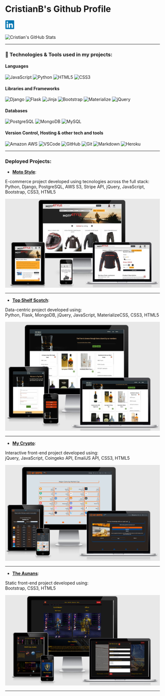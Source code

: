 # CristianB's Github Profile

<a target="_blank" href="https://www.linkedin.com/in/cristianbuca/"><img height="30" src="https://github.com/devicons/devicon/blob/master/icons/linkedin/linkedin-original.svg"></a>
 
![Cristian's GitHub Stats](https://github-readme-stats.vercel.app/api?username=CristianBuca&theme=chartreuse-dark&show_icons=true)

---

### 🔧 Technologies & Tools used in my projects:

#### Languages

![JavaScript](https://img.shields.io/badge/JavaScript%20-%23323330.svg?&style=for-the-badge&logo=JavaScript&logoColor=F7DF1E)
![Python](https://img.shields.io/badge/Python%20-%23004D7A.svg?&style=for-the-badge&logo=python&logoColor=ffdf76)
![HTML5](https://img.shields.io/badge/HTML5%20-%23E34F26.svg?&style=for-the-badge&logo=HTML5&logoColor=FFFFFF)
![CSS3](https://img.shields.io/badge/CSS3%20-%231572B6.svg?&style=for-the-badge&logo=CSS3&logoColor=FFFFFF)

#### Libraries and Frameworks

![Django](https://img.shields.io/badge/Django%20-%23092E20.svg?&style=for-the-badge&logo=Django&logoColor=FFFFFF)
![Flask](https://img.shields.io/badge/Flask%20-%23000000.svg?&style=for-the-badge&logo=Flask&logoColor=FFFFFF)
![Jinja](https://img.shields.io/badge/Jinja%20-%23000000.svg?&style=for-the-badge&logo=Jinja&logoColor=B41717)
![Bootstrap](https://img.shields.io/badge/Bootstrap%20-%23563D7C.svg?&style=for-the-badge&logo=Bootstrap&logoColor=FFFFFF)
![Materialize](https://img.shields.io/badge/Materialize%20-%23EE6E73.svg?&style=for-the-badge&logo=Materialize&logoColor=FFFFFF)
![jQuery](https://img.shields.io/badge/jQuery%20-%231E2E3B.svg?&style=for-the-badge&logo=jQuery&logoColor=21ACE2)

#### Databases

![PostgreSQL](https://img.shields.io/badge/PostgreSQL%20-%23336791.svg?&style=for-the-badge&logo=PostgreSQL&logoColor=FFFFFF)
![MongoDB](https://img.shields.io/badge/MongoDB%20-%233F2E1E.svg?&style=for-the-badge&logo=MongoDB&logoColor=47A248)
![MySQL](https://img.shields.io/badge/MySQL%20-%2300758F.svg?&style=for-the-badge&logo=MySQL&logoColor=FFFFFF)

#### Version Control, Hosting & other tech and tools

![Amazon AWS](https://img.shields.io/badge/Amazon%20AWS%20-%23232F3E.svg?&style=for-the-badge&logo=Amazon%20AWS&logoColor=FF9900)
![VSCode](https://img.shields.io/badge/VSCode%20-%232B2B30.svg?&style=for-the-badge&logo=Visual%20Studio%20Code&logoColor=007ACC)
![GitHub](https://img.shields.io/badge/GitHub%20-%23181717.svg?&style=for-the-badge&logo=GitHub&logoColor=FFFFFF)
![Git](https://img.shields.io/badge/Git%20-%23302F2F.svg?&style=for-the-badge&logo=Git&logoColor=F05032)
![Markdown](https://img.shields.io/badge/markdown-%23000000.svg?&style=for-the-badge&logo=markdown&logoColor=white)
![Heroku](https://img.shields.io/badge/Heroku%20-%23430098.svg?&style=for-the-badge&logo=Heroku&logoColor=FFFFFF)

---

### Deployed Projects:

- [**Moto Style**](https://ms4-motostyle.herokuapp.com):

E-commerce project developed using tecnologies across the full stack:  
Python, Django, PostgreSQL, AWS S3, Stripe API, jQuery, JavaScript, Bootstrap, CSS3, HTML5  

[![Moto Style](https://github.com/CristianBuca/CristianBuca/blob/main/responsive_design_motostyle.jpg)](https://ms4-motostyle.herokuapp.com)

---
- [**Top Shelf Scotch**](http://ms3-top-shelf.herokuapp.com):

Data-centric project developed using:  
Python, Flask, MongoDB, jQuery, JavaScript, MaterializeCSS, CSS3, HTML5  

[![Top Shelf Scotch](https://github.com/CristianBuca/CristianBuca/blob/main/responsive_design_topshelf.jpg)](http://ms3-top-shelf.herokuapp.com)

---
- [**My Crypto**](https://cristianbuca.github.io/MS2_MyCrypto/):

Interactive front-end project developed using:  
jQuery, JavaScript, Coingeko API, EmailJS API, CSS3, HTML5  

[![My Crypto](https://github.com/CristianBuca/CristianBuca/blob/main/responsive_design_mycrypto.PNG)](https://cristianbuca.github.io/MS2_MyCrypto/)

---
- [**The Aunans**](https://cristianbuca.github.io/The-Aunans/):

Static front-end project developed using:  
Bootstrap, CSS3, HTML5  

[![The Aunans](https://github.com/CristianBuca/CristianBuca/blob/main/responsive_design_aunans.png)](https://cristianbuca.github.io/The-Aunans/)

---

